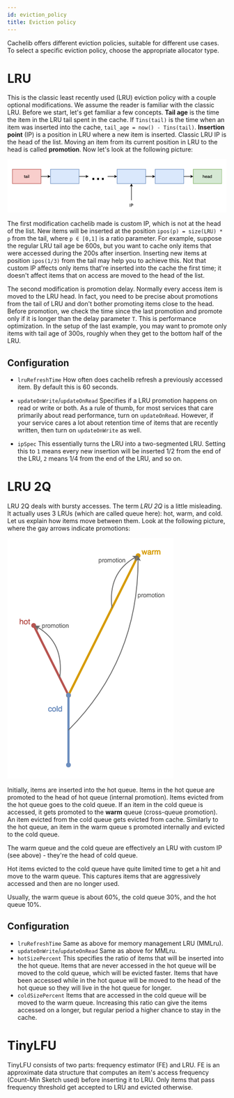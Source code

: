 ```yaml
---
id: eviction_policy
title: Eviction policy
---
```


Cachelib offers different eviction policies, suitable for different use cases. To select a specific eviction policy, choose the appropriate allocator type.

# LRU

This is the classic least recently used (LRU) eviction policy with a couple optional modifications. We assume the reader is familiar with the classic LRU. Before we start, let's get familiar a few concepts. **Tail age** is the time the item in the LRU tail spent in the cache. If `Tins(tail)` is the time when an item was inserted into the cache, `tail_age = now() - Tins(tail)`. **Insertion point** (IP) is a position in LRU where a new item is inserted. Classic LRU IP is the head of the list. Moving an item from its current position in LRU to the head is called **promotion**. Now let's look at the following picture:


![](cachelib_LRU.png)


The first modification cachelib made is custom IP, which is not at the head of the list. New items will be inserted at the position `ipos(p) = size(LRU) * p` from the tail, where `p ∈ [0,1]` is a ratio parameter. For example, suppose the regular LRU tail age be 600s, but you want to cache only items that were accessed during the 200s after insertion. Inserting new items at position `ipos(1/3)` from the tail may help you to achieve this. Not that custom IP affects only items that're inserted into the cache the first time; it doesn't affect items that on access are moved to the head of the list.

The second modification is promotion delay. Normally every access item is moved to the LRU head. In fact, you need to be precise about promotions from the tail of LRU and don't bother promoting items close to the head. Before promotion, we check the time since the last promotion and promote only if it is longer than the delay parameter `T`. This is performance optimization. In the setup of the last example, you may want to promote only items with tail age of 300s, roughly when they get to the bottom half of the LRU.

## Configuration

* `lruRefreshTime`
How often does cachelib refresh a previously accessed item. By default this is 60 seconds.

* `updateOnWrite`/`updateOnRead`
Specifies if a LRU promotion happens on read or write or both. As a rule of thumb, for most services that care primarily about read performance, turn on `updateOnRead`. However, if your service cares a lot about retention time of items that are recently written, then turn on `updateOnWrite` as well.

* `ipSpec`
This essentially turns the LRU into a two-segmented LRU. Setting this to `1` means every new insertion will be inserted 1/2 from the end of the LRU, `2` means 1/4 from the end of the LRU, and so on.

# LRU 2Q

LRU 2Q deals with bursty accesses. The term *LRU 2Q* is a little misleading. It actually uses 3 LRUs (which are called queue here): hot, warm, and cold. Let us explain how items move between them. Look at the following picture, where the gay arrows indicate promotions:


![](cachelib_2Q.png)


Initially, items are inserted into the hot queue. Items in the hot queue are promoted to the head of hot queue (internal promotion). Items evicted from the hot queue goes to the cold queue. If an item in the cold queue is accessed, it gets promoted to the **warm** queue (cross-queue promotion). An item evicted from the cold queue gets evicted from cache. Similarly to the hot queue, an item in the warm queue s promoted internally and evicted to the cold queue.

The warm queue and the cold queue are effectively an LRU with custom IP (see above) - they're the head of cold queue.

Hot items evicted to the cold queue have quite limited time to get a hit and move to the warm queue. This captures items that are aggressively accessed and then are no longer used.

Usually, the warm queue is about 60%, the cold queue 30%, and the hot queue 10%.

## Configuration

* `lruRefreshTime`
Same as above for memory management LRU (MMLru).
* `updateOnWrite`/`updateOnRead`
Same as above for MMLru.
* `hotSizePercent`
This specifies the ratio of items that will be inserted into the hot queue. Items that are never accessed in the hot queue will be moved to the cold queue, which will be evicted faster. Items that have been accessed while in the hot queue will be moved to the head of the hot queue so they will live in the hot queue for longer.
* `coldSizePercent`
Items that are accessed in the cold queue will be moved to the warm queue. Increasing this ratio can give the items accessed on a longer, but regular period a higher chance to stay in the cache.

# TinyLFU

TinyLFU consists of two parts: frequency estimator (FE) and LRU. FE is an approximate data structure that computes an item's access frequency (Count-Min Sketch used) before inserting it to LRU. Only items that pass frequency threshold get accepted to LRU and evicted otherwise.
